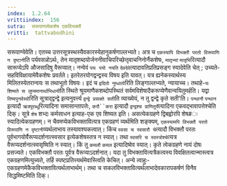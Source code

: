 ```yaml
---
index:  1.2.64
vrittiindex:  156
sutra:  सरूपाणामेकशेष एकविभक्तौ
vritti:  tattvabodhini 
---
```


सरूपाण्येवेति। एतच्च उत्तरसूत्रस्थस्यैवकारस्येहानुकर्षणाल्लभ्यते। अत्र च `एकस्यापि विभक्तौ परतो विरूपाणि न दृष्टानी`ति पर्यवसन्नोऽर्थः, तेन मातृशब्दयोर्जननीवाचिपरिच्छेत्तृवाचनिनोर्नैकशेषः, `मातृभ्यां` `मातृभि`रित्यादौ सारूप्येऽपि औजसादिषु वैरूप्यात्। नन्वेवं `पयः पयो नयति` `देवदेवे`त्यादावतिप्रतिप्रसङ्ग स्यादेवेति चेत् ; उच्यते-सहविविक्षायामेवैकशेषः प्रवर्तते। इतरेतरयोगद्वन्द्वस्य विषय इति यावत्। यत्र ह्यनेकस्यार्थस्य मिलितस्येतरान्वयः स तथाभूतो विषयः। इदं च `इदितो नुम्धातो`रिति लिङ्गाल्लभ्यते, न्यायाच्च। तथाहे-`यः शिष्यते स लुप्यमानार्थाभिधायी`ति स्थिते श्रूयमाणैकशब्दोपस्थितं सर्वमविशेषादैकरूप्येणैवान्वयितुमर्हति। यद्वा `तिष्यपुनर्वस्वो`रिति सूत्राद्द्वन्द्वे इत्यनुवर्त्त्य `द्वन्द्वे प्रसक्ते सती`ति व्याख्येयं, न तु द्वन्द्वे कृते सती'ति। `पन्थानौ` `पन्थान` इत्यादौ `ऋक्पूरब्धू`रित्यादिना समासान्तापत्तेः, `करौ``करा` इत्यादौ `द्वन्द्वश्च प्राणितूर्ये`त्यादिना एकवद्भावापत्तेश्चेति दिक्। सूत्रे `शेष` शभ्दः कर्मसाधन इत्याह-एक एव शिष्यत इति। असत्येकग्रहणे द्विबह्वोरपि शेष#ः स्यादित्येकग्रहणम्। न चैवमप्येकविभक्तावित्यत्र एकग्रहणं व्यर्थमिति शङ्क्यम्, `एकस्यामपि विभक्तौ परतो विरूपाणि न दृष्टानी`व्यर्थलाभाय तस्यावश्यकत्वात्। किंच `स्वसा च स्वसारौ चे`त्यादौ विभक्तौ परतः पूर्वभागयोर्वैरूप्यदर्शनात्स्वसार इत्येकशेषस्तत्र न स्यात्। तथा `स्वसरि च स्वस्त्रोश्चे`त्यत्र वैरूप्यदर्शनात्स्वसृष्विति न स्यात्। किं तु `कमलौ` `कमल` इत्यादिष्वेव स्यात्। कृते त्वेकग्रहणे नायं दोषः प्रसज्यते। एकविभक्तौ परतः पूर्वत्र वैरूप्याऽदर्शनात्। यदा तु विभक्तावित्यत्रैकत्वस्य विवक्षितत्वान्मास्त्वत्र एकग्रहणमित्युच्यते, तर्हि स्पष्टप्रतित्त्यर्थमेवास्त्विति केचित्। अन्ये त्वाहुः-एकग्रहणमेकैकविभक्तावित्यर्थलाभार्थम्। तथा च सकलविभक्तावित्यर्थलाभादेवकारापकर्षणं विनैव सिद्धमिष्टमिति दिक्।


